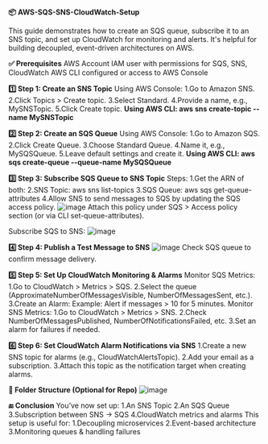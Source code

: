 **📦 AWS-SQS-SNS-CloudWatch-Setup**

This guide demonstrates how to create an SQS queue, subscribe it to an SNS topic, and set up CloudWatch for monitoring and alerts. It's helpful for building decoupled, event-driven architectures on AWS.

**✅ Prerequisites**
AWS Account
IAM user with permissions for SQS, SNS, CloudWatch
AWS CLI configured or access to AWS Console

**1️⃣ Step 1: Create an SNS Topic**
Using AWS Console:
1.Go to Amazon SNS.
2.Click Topics > Create topic.
3.Select Standard.
4.Provide a name, e.g., MySNSTopic.
5.Click Create topic.
**Using AWS CLI:
aws sns create-topic --name MySNSTopic**

**2️⃣ Step 2: Create an SQS Queue**
Using AWS Console:
1.Go to Amazon SQS.
2.Click Create Queue.
3.Choose Standard Queue.
4.Name it, e.g., MySQSQueue.
5.Leave default settings and create it.
**Using AWS CLI:
**aws sqs create-queue --queue-name MySQSQueue****

**3️⃣ Step 3: Subscribe SQS Queue to SNS Topic**
Steps:
1.Get the ARN of both:
2.SNS Topic: aws sns list-topics
3.SQS Queue: aws sqs get-queue-attributes
4.Allow SNS to send messages to SQS by updating the SQS access policy.
![image](https://github.com/user-attachments/assets/6e0e9523-326d-402d-9e2f-c63d8a06c55f)
Attach this policy under SQS > Access policy section (or via CLI set-queue-attributes).

Subscribe SQS to SNS:
![image](https://github.com/user-attachments/assets/122b4afb-4a22-4690-b108-7048cdf78518)
  
**4️⃣ Step 4: Publish a Test Message to SNS**
![image](https://github.com/user-attachments/assets/1fe6a56f-045b-44df-8ba9-434b32a6d6b8)
Check SQS queue to confirm message delivery.

**5️⃣ Step 5: Set Up CloudWatch Monitoring & Alarms**
Monitor SQS Metrics:
1.Go to CloudWatch > Metrics > SQS.
2.Select the queue (ApproximateNumberOfMessagesVisible, NumberOfMessagesSent, etc.).
3.Create an Alarm:
       Example: Alert if messages > 10 for 5 minutes.
Monitor SNS Metrics:
1.Go to CloudWatch > Metrics > SNS.
2.Check NumberOfMessagesPublished, NumberOfNotificationsFailed, etc.
3.Set an alarm for failures if needed.

**6️⃣ Step 6: Set CloudWatch Alarm Notifications via SNS**
1.Create a new SNS topic for alarms (e.g., CloudWatchAlertsTopic).
2.Add your email as a subscription.
3.Attach this topic as the notification target when creating alarms.

**📁 Folder Structure (Optional for Repo)**
![image](https://github.com/user-attachments/assets/cbd52303-675e-4a87-bdf8-3d5d1cf6c14d)


**🔚 Conclusion**
You’ve now set up:
1.An SNS Topic
2.An SQS Queue
3.Subscription between SNS → SQS
4.CloudWatch metrics and alarms
This setup is useful for:
1.Decoupling microservices
2.Event-based architecture
3.Monitoring queues & handling failures
